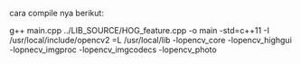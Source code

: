 cara compile nya berikut:

g++ main.cpp ../LIB_SOURCE/HOG_feature.cpp -o main -std=c++11 -I /usr/local/include/opencv2 =L /usr/local/lib -lopencv_core -lopencv_highgui -lopnecv_imgproc -lopencv_imgcodecs -lopencv_photo

